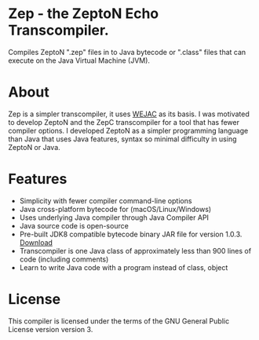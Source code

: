 # Zep - the ZeptoN Echo Transcompiler. 

Compiles ZeptoN ".zep" files in to Java bytecode or ".class" files that can execute on the Java Virtual Machine (JVM).

About
=============================

Zep is a simpler transcompiler, it uses [WEJAC](https://wgilreath.github.io/WEJAC/) as its basis. I was motivated to develop ZeptoN  and the ZepC transcompiler for a tool that has fewer compiler options. I developed ZeptoN as a simpler programming language than Java that uses Java features, syntax so minimal difficulty in using ZeptoN or Java.

Features
========

* Simplicity with fewer compiler command-line options
* Java cross-platform bytecode for (macOS/Linux/Windows) 
* Uses underlying Java compiler through Java Compiler API
* Java source code is open-source
* Pre-built JDK8 compatible bytecode binary JAR file for version 1.0.3. [Download](https://github.com/wgilreath/ZeptoN/raw/master/ZepC.jdk8.jar)
* Transcompiler is one Java class of approximately less than 900 lines of code (including comments)
* Learn to write Java code with a program instead of class, object

License
===============================

This compiler is licensed under the terms of the GNU General Public License version version 3. 
